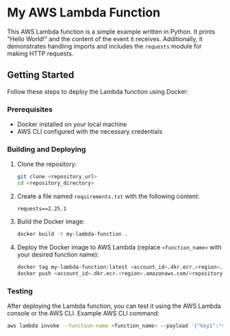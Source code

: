 # My AWS Lambda Function

This AWS Lambda function is a simple example written in Python. It prints "Hello World!" and the content of the event it receives. Additionally, it demonstrates handling imports and includes the `requests` module for making HTTP requests.

## Getting Started

Follow these steps to deploy the Lambda function using Docker:

### Prerequisites

- Docker installed on your local machine
- AWS CLI configured with the necessary credentials

### Building and Deploying

1. Clone the repository:

    ```bash
    git clone <repository_url>
    cd <repository_directory>
    ```

2. Create a file named `requirements.txt` with the following content:

    ```text
    requests==2.25.1
    ```

3. Build the Docker image:

    ```bash
    docker build -t my-lambda-function .
    ```

4. Deploy the Docker image to AWS Lambda (replace `<function_name>` with your desired function name):

    ```bash
    docker tag my-lambda-function:latest <account_id>.dkr.ecr.<region>.amazonaws.com/<repository_name>:<tag>
    docker push <account_id>.dkr.ecr.<region>.amazonaws.com/<repository_name>:<tag>
    ```

### Testing

After deploying the Lambda function, you can test it using the AWS Lambda console or the AWS CLI. Example AWS CLI command:

```bash
aws lambda invoke --function-name <function_name> --payload '{"key1":"value1", "key2":"value2", "key3":"value3"}' output.txt
